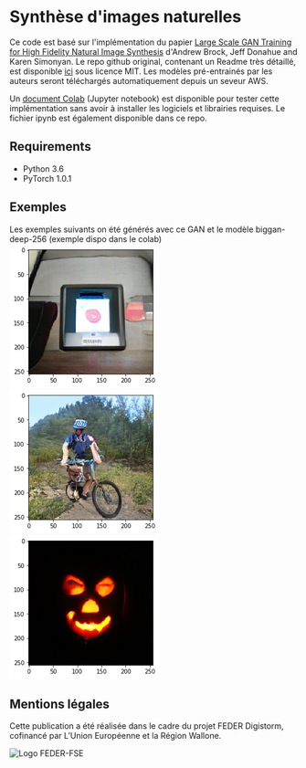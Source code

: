 # Synthèse d'images naturelles

Ce code est basé sur l'implémentation du papier [Large Scale GAN Training for High Fidelity Natural Image Synthesis](https://openreview.net/forum?id=B1xsqj09Fm) d'Andrew Brock, Jeff Donahue and Karen Simonyan.
Le repo github original, contenant un Readme très détaillé, est disponible [ici](https://github.com/huggingface/pytorch-pretrained-BigGAN/) sous licence MIT. Les modèles pré-entrainés par les auteurs seront téléchargés automatiquement depuis un seveur AWS.

Un [document Colab](https://colab.research.google.com/drive/1aQMyzxeugQL0iHsj73s31SyfTTWdryRy) (Jupyter notebook) est disponible pour tester cette implémentation sans avoir à installer les logiciels et librairies requises. Le fichier ipynb est également disponible dans ce repo.

## Requirements
- Python 3.6
- PyTorch 1.0.1

## Exemples
Les exemples suivants on été générés avec ce GAN et le modèle biggan-deep-256 (exemple dispo dans le colab)
![iPod](example_images/0_ipod.png)
![VTT](example_images/1_mountain-bike.png)
![Lanterne](example_images/2_jackolantern.png)

## Mentions légales
Cette publication a été réalisée dans le cadre du projet FEDER Digistorm, cofinancé par L’Union Européenne et la Région Wallone.

![Logo FEDER-FSE](https://www.enmieux.be/sites/all/themes/enmieux_theme/img/logo-feder-fse.png)
